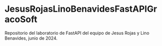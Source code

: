 # JesusRojasLinoBenavidesFastAPIGracoSoft
Repositorio del laboratorio de FastAPI del equipo de Jesus Rojas y Lino Benavides, junio de 2024.
